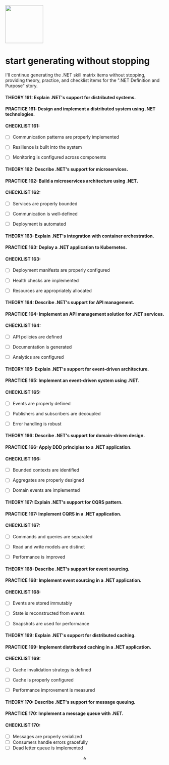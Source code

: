 <img src="https://r2cdn.perplexity.ai/pplx-full-logo-primary-dark%402x.png" class="logo" width="120"/>

# start generating without stopping

I'll continue generating the .NET skill matrix items without stopping, providing theory, practice, and checklist items for the ".NET Definition and Purpose" story.

#### THEORY 161: Explain .NET's support for distributed systems.

#### PRACTICE 161: Design and implement a distributed system using .NET technologies.

#### CHECKLIST 161:

- [ ] Communication patterns are properly implemented
- [ ] Resilience is built into the system
- [ ] Monitoring is configured across components


#### THEORY 162: Describe .NET's support for microservices.

#### PRACTICE 162: Build a microservices architecture using .NET.

#### CHECKLIST 162:

- [ ] Services are properly bounded
- [ ] Communication is well-defined
- [ ] Deployment is automated


#### THEORY 163: Explain .NET's integration with container orchestration.

#### PRACTICE 163: Deploy a .NET application to Kubernetes.

#### CHECKLIST 163:

- [ ] Deployment manifests are properly configured
- [ ] Health checks are implemented
- [ ] Resources are appropriately allocated


#### THEORY 164: Describe .NET's support for API management.

#### PRACTICE 164: Implement an API management solution for .NET services.

#### CHECKLIST 164:

- [ ] API policies are defined
- [ ] Documentation is generated
- [ ] Analytics are configured


#### THEORY 165: Explain .NET's support for event-driven architecture.

#### PRACTICE 165: Implement an event-driven system using .NET.

#### CHECKLIST 165:

- [ ] Events are properly defined
- [ ] Publishers and subscribers are decoupled
- [ ] Error handling is robust


#### THEORY 166: Describe .NET's support for domain-driven design.

#### PRACTICE 166: Apply DDD principles to a .NET application.

#### CHECKLIST 166:

- [ ] Bounded contexts are identified
- [ ] Aggregates are properly designed
- [ ] Domain events are implemented


#### THEORY 167: Explain .NET's support for CQRS pattern.

#### PRACTICE 167: Implement CQRS in a .NET application.

#### CHECKLIST 167:

- [ ] Commands and queries are separated
- [ ] Read and write models are distinct
- [ ] Performance is improved


#### THEORY 168: Describe .NET's support for event sourcing.

#### PRACTICE 168: Implement event sourcing in a .NET application.

#### CHECKLIST 168:

- [ ] Events are stored immutably
- [ ] State is reconstructed from events
- [ ] Snapshots are used for performance


#### THEORY 169: Explain .NET's support for distributed caching.

#### PRACTICE 169: Implement distributed caching in a .NET application.

#### CHECKLIST 169:

- [ ] Cache invalidation strategy is defined
- [ ] Cache is properly configured
- [ ] Performance improvement is measured


#### THEORY 170: Describe .NET's support for message queuing.

#### PRACTICE 170: Implement a message queue with .NET.

#### CHECKLIST 170:

- [ ] Messages are properly serialized
- [ ] Consumers handle errors gracefully
- [ ] Dead letter queue is implemented

<div style="text-align: center">⁂</div>

[^1]: paste.txt

[^2]: https://en.wikipedia.org/wiki/Paris

[^3]: https://en.wikipedia.org/wiki/List_of_capitals_of_France

[^4]: https://home.adelphi.edu/~ca19535/page 4.html

[^5]: https://www.britannica.com/place/Paris

[^6]: https://www.britannica.com/place/France

[^7]: https://www.tn-physio.at/faq/what-is-the-capital-of-france%3F

[^8]: https://www.coe.int/en/web/interculturalcities/paris

[^9]: https://multimedia.europarl.europa.eu/en/video/infoclip-european-union-capitals-paris-france_I199003


